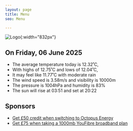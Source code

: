```yaml
---
layout: page
title: Menu
seo: Menu

---
```


![Logo](/images/logo.jpg){:width="832px"}

<!-- weather_marker starts -->
## On Friday, 06 June 2025

- The average temperature today is 12.32˚C,
- With highs of 12.75˚C and lows of 12.04˚C,
- It may feel like 11.77˚C with moderate rain
- The wind speed is 3.58m/s and visibility is 10000m
- The pressure is 1004hPa and humidity is 83%
- The sun will rise at 03:51 and set at 20:22

<!-- weather_marker ends -->

## Sponsors

- [Get £50 credit when switching to Octopus Energy](https://bit.ly/3oD1nnS)
- [Get £75 when taking a 1000mb YouFibre broadband plan](https://aklam.io/91zWhU?)
